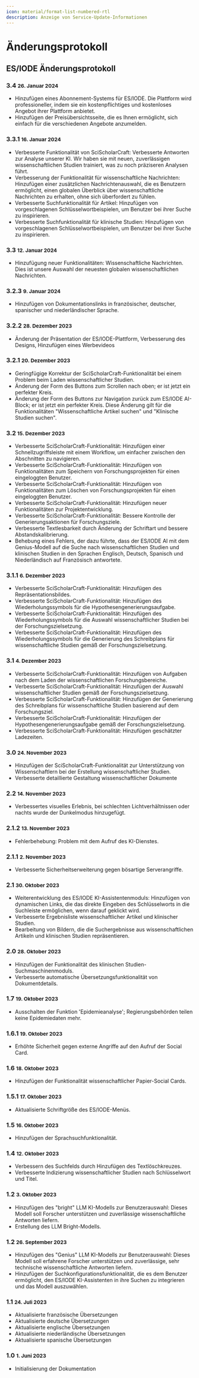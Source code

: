 ```yaml
---
icon: material/format-list-numbered-rtl
description: Anzeige von Service-Update-Informationen
---
```

# Änderungsprotokoll

## **ES/IODE Änderungsprotokoll**

### 3.4 <small>26. Januar 2024</small>

- Hinzufügen eines Abonnement-Systems für ES/IODE. Die Plattform wird professioneller, indem sie ein kostenpflichtiges und kostenloses Angebot ihrer Plattform anbietet.
- Hinzufügen der Preisübersichtsseite, die es Ihnen ermöglicht, sich einfach für die verschiedenen Angebote anzumelden.



### 3.3.1 <small>16. Januar 2024</small>

- Verbesserte Funktionalität von SciScholarCraft: Verbesserte Antworten zur Analyse unserer KI. Wir haben sie mit neuen, zuverlässigen wissenschaftlichen Studien trainiert, was zu noch präziseren Analysen führt.
- Verbesserung der Funktionalität für wissenschaftliche Nachrichten: Hinzufügen einer zusätzlichen Nachrichtenauswahl, die es Benutzern ermöglicht, einen globalen Überblick über wissenschaftliche Nachrichten zu erhalten, ohne sich überfordert zu fühlen.
- Verbesserte Suchfunktionalität für Artikel: Hinzufügen von vorgeschlagenen Schlüsselwortbeispielen, um Benutzer bei ihrer Suche zu inspirieren.
- Verbesserte Suchfunktionalität für klinische Studien: Hinzufügen von vorgeschlagenen Schlüsselwortbeispielen, um Benutzer bei ihrer Suche zu inspirieren.


### 3.3 <small>12. Januar 2024</small>

- Hinzufügung neuer Funktionalitäten: Wissenschaftliche Nachrichten. Dies ist unsere Auswahl der neuesten globalen wissenschaftlichen Nachrichten.


### 3.2.3 <small>9. Januar 2024</small>

- Hinzufügen von Dokumentationslinks in französischer, deutscher, spanischer und niederländischer Sprache.


### 3.2.2 <small>28. Dezember 2023</small>

- Änderung der Präsentation der ES/IODE-Plattform, Verbesserung des Designs, Hinzufügen eines Werbevideos

### 3.2.1 <small>20. Dezember 2023</small>

- Geringfügige Korrektur der SciScholarCraft-Funktionalität bei einem Problem beim Laden wissenschaftlicher Studien.
- Änderung der Form des Buttons zum Scrollen nach oben; er ist jetzt ein perfekter Kreis.
- Änderung der Form des Buttons zur Navigation zurück zum ES/IODE AI-Block; er ist jetzt ein perfekter Kreis. Diese Änderung gilt für die Funktionalitäten "Wissenschaftliche Artikel suchen" und "Klinische Studien suchen".

### 3.2 <small>15. Dezember 2023</small>
- Verbesserte SciScholarCraft-Funktionalität: Hinzufügen einer Schnellzugriffsleiste mit einem Workflow, um einfacher zwischen den Abschnitten zu navigieren.
- Verbesserte SciScholarCraft-Funktionalität: Hinzufügen von Funktionalitäten zum Speichern von Forschungsprojekten für einen eingeloggten Benutzer.
- Verbesserte SciScholarCraft-Funktionalität: Hinzufügen von Funktionalitäten zum Löschen von Forschungsprojekten für einen eingeloggten Benutzer.
- Verbesserte SciScholarCraft-Funktionalität: Hinzufügen neuer Funktionalitäten zur Projektentwicklung.
- Verbesserte SciScholarCraft-Funktionalität: Bessere Kontrolle der Generierungsaktionen für Forschungsziele.
- Verbesserte Textlesbarkeit durch Änderung der Schriftart und bessere Abstandskalibrierung.
- Behebung eines Fehlers, der dazu führte, dass der ES/IODE AI mit dem Genius-Modell auf die Suche nach wissenschaftlichen Studien und klinischen Studien in den Sprachen Englisch, Deutsch, Spanisch und Niederländisch auf Französisch antwortete.

### 3.1.1 <small>6. Dezember 2023</small>
- Verbesserte SciScholarCraft-Funktionalität: Hinzufügen des Repräsentationsbildes.
- Verbesserte SciScholarCraft-Funktionalität: Hinzufügen des Wiederholungssymbols für die Hypothesengenerierungsaufgabe.
- Verbesserte SciScholarCraft-Funktionalität: Hinzufügen des Wiederholungssymbols für die Auswahl wissenschaftlicher Studien bei der Forschungszielsetzung.
- Verbesserte SciScholarCraft-Funktionalität: Hinzufügen des Wiederholungssymbols für die Generierung des Schreibplans für wissenschaftliche Studien gemäß der Forschungszielsetzung.

### 3.1 <small>4. Dezember 2023</small>
- Verbesserte SciScholarCraft-Funktionalität: Hinzufügen von Aufgaben nach dem Laden der wissenschaftlichen Forschungsbereiche.
- Verbesserte SciScholarCraft-Funktionalität: Hinzufügen der Auswahl wissenschaftlicher Studien gemäß der Forschungszielsetzung.
- Verbesserte SciScholarCraft-Funktionalität: Hinzufügen der Generierung des Schreibplans für wissenschaftliche Studien basierend auf dem Forschungsziel.
- Verbesserte SciScholarCraft-Funktionalität: Hinzufügen der Hypothesengenerierungsaufgabe gemäß der Forschungszielsetzung.
- Verbesserte SciScholarCraft-Funktionalität: Hinzufügen geschätzter Ladezeiten.

### 3.0 <small>24. November 2023</small>
- Hinzufügen der SciScholarCraft-Funktionalität zur Unterstützung von Wissenschaftlern bei der Erstellung wissenschaftlicher Studien.
- Verbesserte detaillierte Gestaltung wissenschaftlicher Dokumente

### 2.2 <small>14. November 2023</small>

- Verbessertes visuelles Erlebnis, bei schlechten Lichtverhältnissen oder nachts wurde der Dunkelmodus hinzugefügt.

### 2.1.2 <small>13. November 2023</small>

- Fehlerbehebung: Problem mit dem Aufruf des KI-Dienstes.

### 2.1.1 <small>2. November 2023</small>

- Verbesserte Sicherheitserweiterung gegen bösartige Serverangriffe.

### 2.1 <small>30. Oktober 2023</small>

- Weiterentwicklung des ES/IODE KI-Assistentenmoduls: Hinzufügen von dynamischen Links, die das direkte Eingeben des Schlüsselworts in die Suchleiste ermöglichen, wenn darauf geklickt wird.
- Verbesserte Ergebnisliste wissenschaftlicher Artikel und klinischer Studien.
- Bearbeitung von Bildern, die die Suchergebnisse aus wissenschaftlichen Artikeln und klinischen Studien repräsentieren.

### 2.0 <small>28. Oktober 2023</small>

- Hinzufügen der Funktionalität des klinischen Studien-Suchmaschinenmoduls.
- Verbesserte automatische Übersetzungsfunktionalität von Dokumentdetails.

### 1.7 <small>19. Oktober 2023</small>

- Ausschalten der Funktion 'Epidemieanalyse'; Regierungsbehörden teilen keine Epidemiedaten mehr.

### 1.6.1 <small>19. Oktober 2023</small>

- Erhöhte Sicherheit gegen externe Angriffe auf den Aufruf der Social Card.

### 1.6 <small>18. Oktober 2023</small>

- Hinzufügen der Funktionalität wissenschaftlicher Papier-Social Cards.

### 1.5.1 <small>17. Oktober 2023</small>

- Aktualisierte Schriftgröße des ES/IODE-Menüs.

### 1.5 <small>16. Oktober 2023</small>

- Hinzufügen der Sprachsuchfunktionalität.

### 1.4 <small>12. Oktober 2023</small>

- Verbessern des Suchfelds durch Hinzufügen des Textlöschkreuzes.
- Verbesserte Indizierung wissenschaftlicher Studien nach Schlüsselwort und Titel.

### 1.2 <small>3. Oktober 2023</small>

- Hinzufügen des "bright" LLM KI-Modells zur Benutzerauswahl: Dieses Modell soll Forscher unterstützen und zuverlässige wissenschaftliche Antworten liefern.
- Erstellung des LLM Bright-Modells.

### 1.2 <small>26. September 2023</small>

- Hinzufügen des "Genius" LLM KI-Modells zur Benutzerauswahl: Dieses Modell soll erfahrene Forscher unterstützen und zuverlässige, sehr technische wissenschaftliche Antworten liefern.
- Hinzufügen der Suchkonfigurationsfunktionalität, die es dem Benutzer ermöglicht, den ES/IODE KI-Assistenten in ihre Suchen zu integrieren und das Modell auszuwählen.

### 1.1 <small>24. Juli 2023</small>
- Aktualisierte französische Übersetzungen
- Aktualisierte deutsche Übersetzungen
- Aktualisierte englische Übersetzungen
- Aktualisierte niederländische Übersetzungen
- Aktualisierte spanische Übersetzungen

### 1.0 <small>1. Juni 2023</small>
- Initialisierung der Dokumentation
